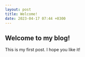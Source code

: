 ```yaml
---
layout: post
title: Welcome!
date: 2023-04-17 07:44 +0300
---
```


## Welcome to my blog!

This is my first post. I hope you like it!
